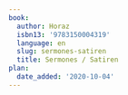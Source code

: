 ```yaml
---
book:
  author: Horaz
  isbn13: '9783150004319'
  language: en
  slug: sermones-satiren
  title: Sermones / Satiren
plan:
  date_added: '2020-10-04'
---
```

